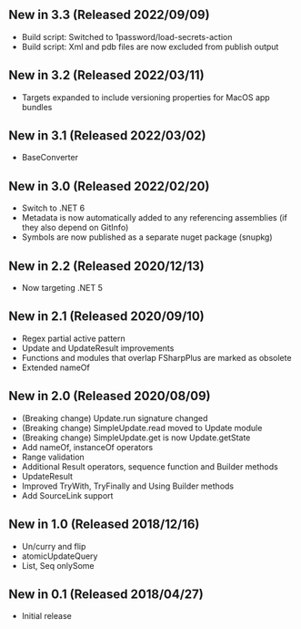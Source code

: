## New in 3.3 (Released 2022/09/09)
* Build script: Switched to 1password/load-secrets-action
* Build script: Xml and pdb files are now excluded from publish output

## New in 3.2 (Released 2022/03/11)
* Targets expanded to include versioning properties for MacOS app bundles

## New in 3.1 (Released 2022/03/02)
* BaseConverter

## New in 3.0 (Released 2022/02/20)
* Switch to .NET 6
* Metadata is now automatically added to any referencing assemblies (if they also depend on GitInfo)
* Symbols are now published as a separate nuget package (snupkg)

## New in 2.2 (Released 2020/12/13)
* Now targeting .NET 5

## New in 2.1 (Released 2020/09/10)
* Regex partial active pattern
* Update and UpdateResult improvements
* Functions and modules that overlap FSharpPlus are marked as obsolete
* Extended nameOf

## New in 2.0 (Released 2020/08/09)
* (Breaking change) Update.run signature changed
* (Breaking change) SimpleUpdate.read moved to Update module
* (Breaking change) SimpleUpdate.get is now Update.getState
* Add nameOf, instanceOf operators
* Range validation
* Additional Result operators, sequence function and Builder methods
* UpdateResult
* Improved TryWith, TryFinally and Using Builder methods
* Add SourceLink support

## New in 1.0 (Released 2018/12/16)
* Un/curry and flip
* atomicUpdateQuery
* List, Seq onlySome

## New in 0.1 (Released 2018/04/27)
* Initial release
